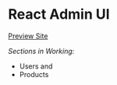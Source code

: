 # React Admin UI

[Preview Site](https://distracted-brahmagupta-78cf64.netlify.app/)

_Sections in Working:_

- Users and
- Products
